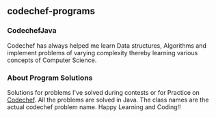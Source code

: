 ## codechef-programs

### CodechefJava
Codechef has always helped me learn Data structures, Algorithms and implement problems of varying complexity thereby learning various concepts of Computer Science. <br />



### About Program Solutions
Solutions for problems I've solved during contests or for Practice on [Codechef](https://www.codechef.com).
All the problems are solved in Java.
The class names are the actual codechef problem name.
Happy Learning and Coding!!
